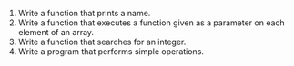1. Write a function that prints a name.
2. Write a function that executes a function given as a parameter on each element of an array.
3. Write a function that searches for an integer.
4. Write a program that performs simple operations.
